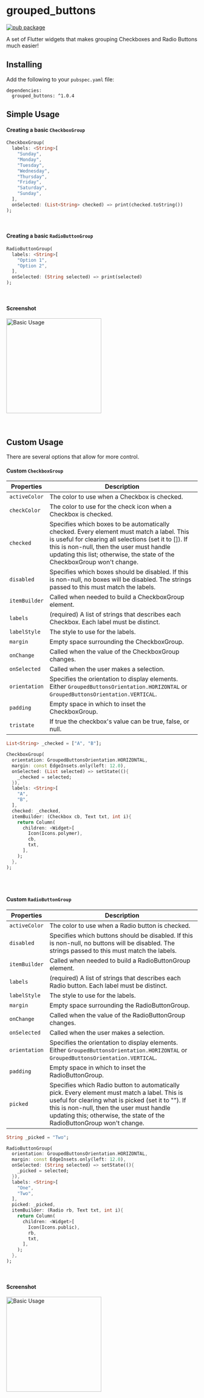 # grouped_buttons
[![pub package](https://img.shields.io/pub/v/grouped_buttons.svg)](https://pub.dartlang.org/packages/grouped_buttons)

A set of Flutter widgets that makes grouping Checkboxes and Radio Buttons much easier!

## Installing

Add the following to your `pubspec.yaml` file:

    dependencies:
      grouped_buttons: ^1.0.4

## Simple Usage
#### Creating a basic `CheckboxGroup`

```dart
CheckboxGroup(
  labels: <String>[
    "Sunday",
    "Monday",
    "Tuesday",
    "Wednesday",
    "Thursday",
    "Friday",
    "Saturday",
    "Sunday",
  ],
  onSelected: (List<String> checked) => print(checked.toString())
);
```
<br>

#### Creating a basic `RadioButtonGroup`

```dart
RadioButtonGroup(
  labels: <String>[
    "Option 1",
    "Option 2",
  ],
  onSelected: (String selected) => print(selected)
);
```
<br>

#### Screenshot
<img width="250px" src="https://raw.githubusercontent.com/akshathjain/grouped_buttons/master/screenshots/basicusagescreenshot.png" alt="Basic Usage"/>

<br>
<br>
<br>

## Custom Usage
There are several options that allow for more control.

#### Custom `CheckboxGroup`
|   Properties  |  Description |
|---------------|--------------|
|`activeColor`  |The color to use when a Checkbox is checked.  |
|`checkColor`   |The color to use for the check icon when a Checkbox is checked.   |
|`checked`      |Specifies which boxes to be automatically checked. Every element must match a label. This is useful for clearing all selections (set it to []). If this is non-null, then the user must handle updating this list; otherwise, the state of the CheckboxGroup won't change. |
| `disabled`    |Specifies which boxes should be disabled. If this is non-null, no boxes will be disabled. The strings passed to this must match the labels. |
|`itemBuilder`  |Called when needed to build a CheckboxGroup element.   |
|`labels`       |(required) A list of strings that describes each Checkbox. Each label must be distinct. |
|`labelStyle`   |The style to use for the labels.   |
|`margin`       |Empty space surrounding the CheckboxGroup.   |
|`onChange`     |Called when the value of the CheckboxGroup changes.   |
|`onSelected`   |Called when the user makes a selection.   |
|`orientation`  |Specifies the orientation to display elements. Either `GroupedButtonsOrientation.HORIZONTAL` or `GroupedButtonsOrientation.VERTICAL`.  |
|`padding`      |Empty space in which to inset the CheckboxGroup.   |
|`tristate`     |If true the checkbox's value can be true, false, or null.   |

```dart
List<String> _checked = ["A", "B"];

CheckboxGroup(
  orientation: GroupedButtonsOrientation.HORIZONTAL,
  margin: const EdgeInsets.only(left: 12.0),
  onSelected: (List selected) => setState((){
    _checked = selected;
  }),
  labels: <String>[
    "A",
    "B",
  ],
  checked: _checked,
  itemBuilder: (Checkbox cb, Text txt, int i){
    return Column(
      children: <Widget>[
        Icon(Icons.polymer),
        cb,
        txt,
      ],
    );
  },
);
```
<br>
<br>

#### Custom `RadioButtonGroup`
|   Properties  |  Description |
|---------------|--------------|
|`activeColor`  |The color to use when a Radio button is checked.  |
|`disabled`     |Specifies which buttons should be disabled. If this is non-null, no buttons will be disabled. The strings passed to this must match the labels. |
|`itemBuilder`  |Called when needed to build a RadioButtonGroup element.   |
|`labels`       |(required) A list of strings that describes each Radio button. Each label must be distinct.   |
|`labelStyle`   |The style to use for the labels.   |
|`margin`       |Empty space surrounding the RadioButtonGroup.   |
|`onChange`     |Called when the value of the RadioButtonGroup changes.   |
|`onSelected`   |Called when the user makes a selection.   |
|`orientation`  |Specifies the orientation to display elements. Either `GroupedButtonsOrientation.HORIZONTAL` or `GroupedButtonsOrientation.VERTICAL`.  |
|`padding`      |Empty space in which to inset the RadioButtonGroup.   |
|`picked`       |Specifies which Radio button to automatically pick. Every element must match a label. This is useful for clearing what is picked (set it to ""). If this is non-null, then the user must handle updating this; otherwise, the state of the RadioButtonGroup won't change. |

```dart
String _picked = "Two";

RadioButtonGroup(
  orientation: GroupedButtonsOrientation.HORIZONTAL,
  margin: const EdgeInsets.only(left: 12.0),
  onSelected: (String selected) => setState((){
    _picked = selected;
  }),
  labels: <String>[
    "One",
    "Two",
  ],
  picked: _picked,
  itemBuilder: (Radio rb, Text txt, int i){
    return Column(
      children: <Widget>[
        Icon(Icons.public),
        rb,
        txt,
      ],
    );
  },
);
```

<br>

#### Screenshot
<img width="250px" src="https://raw.githubusercontent.com/akshathjain/grouped_buttons/master/screenshots/customusagescreenshot.png" alt="Basic Usage"/>
